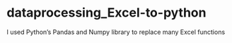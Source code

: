# dataprocessing_Excel-to-python
I used Python’s Pandas and Numpy library to replace many Excel functions
